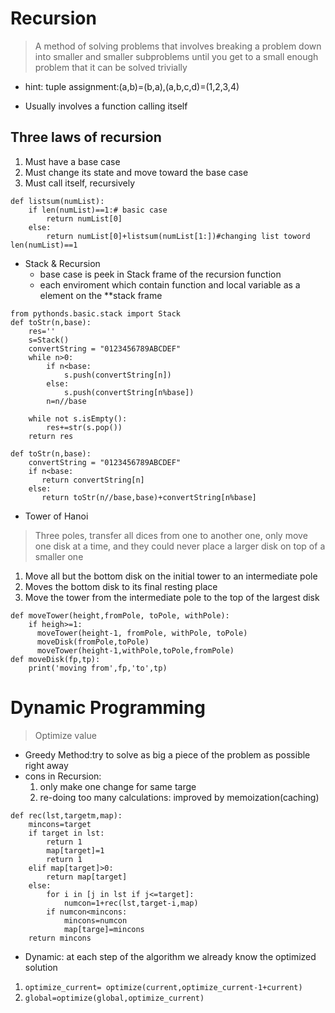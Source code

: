 # Recursion
> A method of solving problems that involves breaking a problem down into smaller and smaller subproblems until you get to a small enough problem that it can be solved trivially

* hint: tuple assignment:(a,b)=(b,a),(a,b,c,d)=(1,2,3,4)

* Usually involves a function calling itself

## Three laws of recursion

1. Must have a base case
2. Must change its state and move toward the base case
3. Must call itself, recursively

```
def listsum(numList):
    if len(numList)==1:# basic case
        return numList[0]
    else:
        return numList[0]+listsum(numList[1:])#changing list toword len(numList)==1
```
* Stack & Recursion
  * base case is peek in Stack frame of the recursion function
  * each enviroment which contain function and local variable as a element on the **stack frame
```
from pythonds.basic.stack import Stack
def toStr(n,base):
    res=''
    s=Stack()
    convertString = "0123456789ABCDEF"
    while n>0:
        if n<base:
            s.push(convertString[n])
        else:
            s.push(convertString[n%base])
        n=n//base
    
    while not s.isEmpty():
        res+=str(s.pop())
    return res
 ```
 ```
 def toStr(n,base):
     convertString = "0123456789ABCDEF"
     if n<base:
        return convertString[n]
     else:
        return toStr(n//base,base)+convertString[n%base]
 ```


* Tower of Hanoi
> Three poles, transfer all dices from one to another one, only move one disk at a time, and they could never place a larger disk on top of a smaller one
1.  Move all but the bottom disk on the initial tower to an intermediate pole
2.  Moves the bottom disk to its final resting place
3.  Move the tower from the intermediate pole to the top of the largest disk
```
def moveTower(height,fromPole, toPole, withPole):
    if heigh>=1:
      moveTower(height-1, fromPole, withPole, toPole)
      moveDisk(fromPole,toPole)
      moveTower(height-1,withPole,toPole,fromPole)
def moveDisk(fp,tp):
    print('moving from',fp,'to',tp)
```
#  Dynamic Programming
> Optimize value
* Greedy Method:try to solve as big a piece of the problem as possible right away
* cons in Recursion: 
  1. only make one change for same targe
  2. re-doing too many calculations: improved by memoization(caching)
```
def rec(lst,targetm,map):
    mincons=target
    if target in lst:
        return 1
        map[target]=1
        return 1
    elif map[target]>0:
        return map[target]
    else:
        for i in [j in lst if j<=target]:
            numcon=1+rec(lst,target-i,map)
        if numcon<mincons:
            mincons=numcon
            map[targe]=mincons
    return mincons
 ```
 * Dynamic: at each step of the algorithm we already know the optimized solution
  1. `optimize_current= optimize(current,optimize_current-1+current)`
  2. `global=optimize(global,optimize_current)`
  
 
